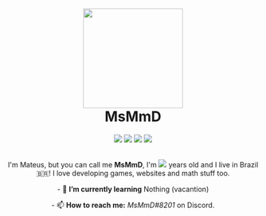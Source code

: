 <h1 align="center"><img src="https://www.msmmd.repl.co/src/msmmd/profile-small.jpg" width="200px"><br><b>MsMmD</b></h1>

<div align="center">
  <a href="https://replit.com/@MSMMD"><img src="https://img.shields.io/static/v1?label=Replit&message=MsMmD&color=blue&style=flat&logo=replit&logoColor=white"></a>
  <img src="https://img.shields.io/github/stars/MSMMD?label=Stars&logo=github&logoColor=white&color=dddd00">
  <img src="https://img.shields.io/github/followers/MSMMD?color=10dd20&label=Followers&logo=github&logoColor=white">
  <a href="https://discord.com/users/714960683967447050"><img src="https://img.shields.io/static/v1?label=Discord&message=MsMmD&color=4402dd&style=flat&logo=discord&logoColor=white"></a>
<div>
<br>
<p >I'm Mateus, but you can call me <b>MsMmD</b>, I'm <img src="https://svgs.msmmd.repl.co/idade"> years old and I live in Brazil🇧🇷! I love developing games, websites and math stuff too.</p>

<p>- 🌱 <b>I’m currently learning</b> Nothing (vacantion)<p>

<p>- 📫 <b>How to reach me:</b> <i>MsMmD#8201</i> on Discord.</p>
